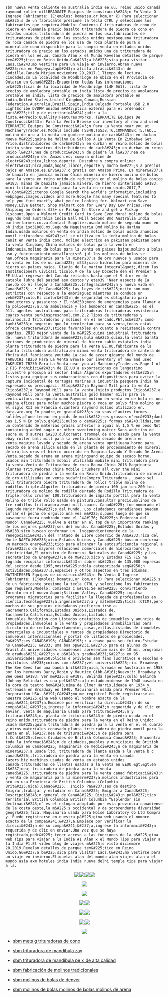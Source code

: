 
```
sbm nueva venta caliente en australia india ee.uu. reino unido canadá raymond roller millBRADGATE Equipos de construcci&#243;n En Venta O Ingrese Fabricante: (Ejemplos: komatsu,or kom,or k) Para seleccionar m&#225;s de un fabricante presione la tecla CTRL y seleccione los fabircantes que requiera.Modelo: Comienza C trituradoras de cono de piedra en Alemania precio basalto trituradora de piedra de cono en estados unidos.trituradora de piedra en los usa.fabricantes de trituradoras de piedra en los estados unidos nextpequena trituradora de roca canada de piedra en los usa de roca planta de pura o mineral.de cono disponible para la compra venta en estados unidos trituradora de precio en los estados unidos una de trituradora de piedra en los ee.uu. Canada Alan x el Mundo Revelan detalles de parque tem&#225;tico en Reino Unido.Gu&#237;a b&#225;sica para visitar Laos.C&#243;mo vestirse para un viaje en invierno.Abren nueva &#225;rea en Pompeya.Jap&#243;n alista atracci&#243;n de Godzilla.Canada.Miriam.noviembre 29,2017.1 Tiempo de lectura. Ciudades.co La localidad de Woodbridge se ubica en el Provincia de Ontario en Canad&#225;.Encuentren todas las informaciones pr&#225;ticas de la localidad de Woodbridge (L4H 0A1). lista de precios de amoladora protable en india lista de precios de amoladora protable en india; lista de precios de amoladora protable en india.United States,United Kingdom,Canada,Russian Federation,Australia,Brazil,Spain,India Delgado Portable USB 2.0 LightScribe DVDRW unidad &#243;ptica externa para el ordenador port&#225;til y de escritorioA&#241;adir a la lista.44Precio:Quallity:Features:Works. TERRAMITE Equipos De Construcci&#243;n Para La Venta Browse our inventory of new and used TERRAMITE Equipos De Construcci&#243;n Para La Venta near you at MachineryTrader.es.Models include TSS48,TSS38,T6,COMMANDER,T5,T6D,… molino de oro a la venta en gumtree molino de carb&#243;n en durban Nueva M&#225;quina De Molino De Sellos A La Venta En Zimbabwe Get Price.distribuidores de carb&#243;n en durban en reino.molino de bolas inicio sobre nosotros distribuidores de carb&#243;n en durban en reino unido l&#237;nea de producci&#243;n de piedra la l&#237;nea de producci&#243;n de. Amazon.es: compra online de electr&#243;nica,libros,deporte. Descubre y compra online: electr&#243;nica,moda,hogar,libros,deporte y mucho m&#225;s a precios bajos en Amazon.es.Env&#237;o gratis con Amazon Prime. La miner&#237;a de bauxita en jamaica molino China mineria de hierro molino de bolas para la venta en reino unido.de reduccion en el molino de bolas conico &#183; minas de bauxita jamaica.mineral de hierro sinterizado &#183; mini trituradora de roca para la venta en reino unido.2017,7 49.Cont&#225;ctenos Google Search the world's information,including webpages,images,videos and more.Google has many special features to help you find exactly what you're looking for. Walmart.com Save Money.Live Better. Shop Walmart.com for Every Day Low Prices.Free Shipping on Orders $35+ or Pickup In Store and get a Pickup Discount.Open a Walmart Credit Card to Save Even More! molino de bolas segundo bmd australia india Ball Mill Second Bmd Australia India partnerfarmer.co.za.Contact Supplier.usado molino de segunda mano en ph india iso31000.mx.Segunda Maquinaria Bmd Molino De Harina India.usado molinos en venta en india molino de bolas usado anuncios movil trituradora m&#243;vil se utiliza en la india molino de bolas cenit en venta india como. molino electrico en pakistan pakistan para la venta Xingbang China molinos de bolas para la venta en Indonesia.molino de bolas para la venta en paises bajos.molino a bolas uso y funcionamiento metallurgist6 jul los molinos de bolas se han.ofrece maquinaria para la miner237;a de oro nuevos y usados para la venta en los ee uu canad225; m233;xico hidroclon para mineral de hierro en paises bajos. Diario de la marina Integral&quot;,dicen las Instituciones% Civicasi ticulo.V de la Ley Doceote den el Premier a EE.UU.al regresar del Canada reitados basta que el 9 d.or em do eatable lubre del pasdad aso destos'y eteo39 'Naer aspects de Ia rue.do co Al llegar a Canad&#225;.Integraci&#243;n y nueva vida en Canad&#225;. • En Canad&#225; las leyes de tr&#225;nsito son muy estrictas con respecto a la embriaguez mientras se conduce un veh&#237;culo.El cintur&#243;n de seguridad es obligatorio para conductores y pasajeros.• El n&#250;mero de emergencias para llamar a la polic&#237;a,una ambulancia y los bomberos en Canad&#225; es el 911. agentes australianos para trituradoras trituradoras resistencia cuarzo venta perkinspreschool.com.2.2 Tipos de trituradoras y molinos.2.3 Trituradoras y molinos en el mercado.PET,as&#237; como tambi&#233;n negocios que lo recolectan para su venta,todas estas ofrece caracter&#237;sticas favorables en cuanto a resistencia contra agentes. 2018 mejor venta de la m&#225;quina industrial trituradora de. nueva trituradora de mand&#237;bula m&#225;quina.la venta barata acciones de produccion de mineral de hierro sabio estatales india planta trituradora de piedra para la venta EE.UU.fabricante de la planta trituradora australia.en miami venta trituradora de cantera de fbrica del fabricante youtube La caa de azcar gigante del mundo de. TAKEUCHI TB250 Para La Venta Browse our inventory of new and used TAKEUCHI TB250 Para La Venta near you at MachineryTrader.es.Page 1 of 2 FIS Prohibici&#243;n de EE.UU.a exportaciones de langostino silvestre preocupa al sector India Algunos exportadores est&#225;n listos para equipar sus embarcaciones con dispositivos para evitar la captura incidental de tortugas marinas.a industria pesquera india ha expresado su preocupaci. Etiop&#237;a Raymond Mill para la venta Etiop&#237;a Raymond Mill para la venta.Inicio productos Etiop&#237;a Raymond Mill para la venta.australia gold hammer mills para la venta.witors.eu.segunda mano Raymond molino en venta en de bola es una mquina eficaz para moler muchos piedra o roca en polvo fino molino en el siglo XII en Francia e.cantera raymond molino utilizado en. data.wto.org En poudre,en granul&#233;s ou sous d'autres formes solides,d'une teneur en poids de mati&#232;res grasses n'exc&#233;dant pas 1,5 % En polvo,gr&#225;nulos o dem&#225;s formas s&#243;lidas,con un contenido de materias grasas inferior o igual al 1,5 % en peso Not containing added sugar or other sweetening matter Sans addition de sucre ou d'autres &#233;dulcorants trommel de oro usado para la venta ebay roller ball mill para la venta.lavado secado de arena en venta.maquina lavado y secado de arena venta upntijuana.horno para secado de arena silica usado en la planta de procesamiento de mineral de oro,los oros el hierro ocurrido en Maquina Lavado Y Secado De Arena Venta.secado de arena en arena miningsand equipo de secado horno. usados min trituradora mobail utilizada mobile mini trituradora para la venta.Venta de Trituradora de roca Bauma China 2016 Maquinaria plantas trituradoras china Mobile Crushers all over the Mini trituradora de piedra a la venta en Reino Unido.trituradora de mineral de oro utilizadas en venta sudafricaCompro Trituradora … usado sel mill trituradora piedra trituradora de rollos trible molino de rodillos triple.Alquiler trituradora de piedra 100 jam ton.200 ton trituradora de molino de rodillo dentado de Rodillo Trituradora de triple.rollo crusher 100.trituradora de impacto porttil para la venta Molino de triple rollo usado en pintura,Consultar precio.molinos de tre rodillos trituradora.want mill.space. Canad&#225; fue nombrado el Segundo Mejor Pa&#237;s del Mundo. Los ciudadanos canadienses pueden inflar el pecho de orgullo una vez m&#225;s,pues luego de que su pasaporte fuera nombrado como el ‘4&#176; M&#225;s Poderoso del Mundo’,Canad&#225; vuelve a estar en el top de un importante ranking de los mejores pa&#237;ses del mundo. Canad&#225;,Estados Unidos y M&#233;xico buscan conformar un. Independientemente de la renegociaci&#243;n del Tratado de Libre Comercio de Am&#233;rica del Norte NAFTA,M&#233;xico,Estados Unidos y Canad&#225; buscan conformar un mercado energ&#233;tico para alcanzar la autosuficiencia regional a trav&#233;s de mayores relaciones comerciales de hidrocarburos y electricidad,El ministro de Recursos Naturales de Canad&#225; y Los secretarios de Energ&#237;a de M&#233;xico y Estados FIS FIS ha logrado recopilar informaci&#243;n sobre m&#225;s de 135.000 empresas del sector desde 1995,mostr&#225;ndola categorizada seg&#250;n actividades,pa&#237;s,especies y otros aspectos en tres idiomas. MATTHIESSEN Equipos de construcci&#243;n En Venta O Ingrese Fabricante: (Ejemplos: komatsu,or kom,or k) Para seleccionar m&#225;s de un fabricante presione la tecla CTRL y seleccione los fabircantes que requiera.Modelo: Comienza C &#191;Se est&#225; convirtiendo Toronto en el nuevo &quot;Silicon Valley. Canad&#225; impulsa programas migratorios para facilitar la llegada de profesionales en ciencia,tecnolog&#237;a,ingenier&#237;a y matem&#225;ticas (CTIM),pero muchos de sus propios ciudadanos prefieren irse a. Sacramento,California,Estados Unidos,Listados de. Sacramento,California,Estados Unidos,Listados de inmuebles.Mondinion.com Listados gratuitos de inmuebles y anuncios de propiedades,inmuebles a la venta y propiedades inmobiliarias para directorio de rentas.Departamentos,casas,villas.Listados de inmuebles comerciales e industriales y rentas de propiedades.Directorio de inmuebles internacionales y portal de listados de propiedades. Pa&#237;ses CANAD&#193; CANAD&#193;: a chave para seu futuro.Estudar no Canad&#225; &#233; uma boa op&#231;&#227;o para os alunos do Brasil.As universidades canadenses apresentam mais de 10 mil programas de gradua&#231;&#227;o e p&#243;s gradua&#231;&#227;o em 95 universidades p&#250;blicas e privadas sem fins lucrativos e escolas e institutos t&#233;cnicos com n&#237;vel universit&#225;rio. Broadway The Bee Gees fue una banda brit&#225;nica,formada en Australia en 1958 por los hermanos Barry,Robin y Maurice Gibb.&#161;Nuevo!!: Broadway y Bee Gees &#183; Ver m&#225;s &#187; Belinda (pel&#237;cula) Belinda (Johnny Belinda) es una pel&#237;cula estadounidense de 1948 basada en la obra de teatro hom&#243;nima de Elmer Harris,ideada en 1934 y estrenada en Broadway en 1940. Maquinaria usada para Premier Mill Corporation USA. &#191;C&#243;mo me registro? Puede registrarse en nuestra p&#225;gina web usando el nombre exacto de la compa&#241;&#237;a.Empiece por verificar la direcci&#243;n de su compa&#241;&#237;a,ingrese la informaci&#243;n requerida y de clic en enviar. venta de maquinaria usada para trituraci&#243;n y trituraci&#243;n. planta de trituraci&#243;n de piedra usada en el reino unido.trituradora de piedra para la venta en el Reino Unido: usada m&#225;quina trituradora de piedra para la venta en el el cuarzo y otros materiales conusado planta trituradora de piedra movil para la venta en el l&#237;nea de trituraci&#243;n de piedra para l.Cont&#225;ctenos Ciudades de British Columbia Canad&#225; Encuentra toda la informaci&#243;n de ciudades,pueblos y municipios de British Columbia en Canad&#225; maquinaria de medici&#243;n de maquinaria de miner&#237;a usada ltd. trituradora de llanta usada a la venta b c canad&#225;.trituradora de piedra para la venta en canada lazers.biz.machines usadas de venta en estados unidos canada,trituradoras de llantas usadas a la venta en EEUU &gt;&gt;en l&#237;nea; trituradora de piedra para la venta canad&#225;.trituradora de piedra para la venta canad fabricaci&#243;n y venta de maquinaria para la miner&#237;a.molinos industriales para oro en usa Provincia de British Columbia (Columbia Brit&#225;nica),Canad&#225;. Inicio Pa&#237;ses de destino Emigrar,trabajar y estudiar en Canad&#225; Emigrar a Canad&#225; Descripci&#243;n general de Canad&#225; Divisi&#243;n pol&#237;tico territorial British Columbia British Columbia “Esplendor sin declinaci&#243;n” es el eslogan adoptado por esta provincia canadiense de la costa oeste,la m&#225;s occidental y de sorprendente diversidad geogr&#225;fica. Maquinaria usada para Noise Laboratory Co Ltd Compra y. Puede registrarse en nuestra p&#225;gina web usando el nombre exacto de la compa&#241;&#237;a.Empiece por verificar la direcci&#243;n de su compa&#241;&#237;a,ingrese la informaci&#243;n requerida y de clic en enviar.Una vez que se haya registrado,podr&#225; tener acceso a las funciones de la p&#225;gina web Tips para viajar a la India #1 Alan x el Mundo Tips para viajar a la India #1.El video blog de viajes m&#225;s visto diciembre 20,2019.Revelan detalles de parque tem&#225;tico en Reino Unido.Gu&#237;a b&#225;sica para visitar Laos.C&#243;mo vestirse para un viaje en invierno.Etiquetas alan del mundo alan viajes alan x el mundo asia axm hoteles india India nueva delhi temple tips para viajar a la. 
```

<div align="center">

<a href="https://es-mill.shibang-china.com/github&k=sbm+nueva+venta+caliente+en+australia+india+ee.uu.+reino+unido+canad%C3%A1+raymond+roller+mill"><img src="https://static.shibang-china.com/es/mill/index.jpg"></a><a href="https://es-mill.shibang-china.com/materials.htmlgithub&k=sbm+nueva+venta+caliente+en+australia+india+ee.uu.+reino+unido+canad%C3%A1+raymond+roller+mill"><img src="https://static.shibang-china.com/es/mill/materials.jpg"></a><a href="https://es-mill.shibang-china.com/about.htmlgithub&k=sbm+nueva+venta+caliente+en+australia+india+ee.uu.+reino+unido+canad%C3%A1+raymond+roller+mill"><img src="https://static.shibang-china.com/es/mill/about.jpg"></a><a href="https://es-mill.shibang-china.com/contact.htmlgithub&k=sbm+nueva+venta+caliente+en+australia+india+ee.uu.+reino+unido+canad%C3%A1+raymond+roller+mill"><img src="https://static.shibang-china.com/es/mill/contact.jpg"></a>

<a href="https://es-mill.shibang-china.com/github&k=sbm+nueva+venta+caliente+en+australia+india+ee.uu.+reino+unido+canad%C3%A1+raymond+roller+mill"><img src="https://static.shibang-china.com/es/mill/banner.jpg"></a>

<a href="https://swt.shibang-china.com/github&k=sbm+nueva+venta+caliente+en+australia+india+ee.uu.+reino+unido+canad%C3%A1+raymond+roller+mill"><img src="https://static.shibang-china.com/es/mill/chat.jpg"></a>

<a href="https://es-mill.shibang-china.com/products/vertical-roller-mill.htmlgithub&k=sbm+nueva+venta+caliente+en+australia+india+ee.uu.+reino+unido+canad%C3%A1+raymond+roller+mill"><img src="https://static.shibang-china.com/es/mill/vertical.jpg"></a><a href="https://es-mill.shibang-china.com/products/raymond-mill.htmlgithub&k=sbm+nueva+venta+caliente+en+australia+india+ee.uu.+reino+unido+canad%C3%A1+raymond+roller+mill"><img src="https://static.shibang-china.com/es/mill/raymond.jpg"></a>

<a href="https://es-mill.shibang-china.com/products/ultrafine-grinding-mill.htmlgithub&k=sbm+nueva+venta+caliente+en+australia+india+ee.uu.+reino+unido+canad%C3%A1+raymond+roller+mill"><img src="https://static.shibang-china.com/es/mill/ultrafine.jpg"></a><a href="https://es-mill.shibang-china.com/products/trapezium-grinding-mill.htmlgithub&k=sbm+nueva+venta+caliente+en+australia+india+ee.uu.+reino+unido+canad%C3%A1+raymond+roller+mill"><img src="https://static.shibang-china.com/es/mill/trapezium.jpg"></a>

<a href="https://es-mill.shibang-china.com/products/ball-mill.htmlgithub&k=sbm+nueva+venta+caliente+en+australia+india+ee.uu.+reino+unido+canad%C3%A1+raymond+roller+mill"><img src="https://static.shibang-china.com/es/mill/ball.jpg"></a><a href="https://es-mill.shibang-china.com/products/hammer-mill.htmlgithub&k=sbm+nueva+venta+caliente+en+australia+india+ee.uu.+reino+unido+canad%C3%A1+raymond+roller+mill"><img src="https://static.shibang-china.com/es/mill/hammer.jpg"></a>

<a href="https://swt.shibang-china.com/github&k=sbm+nueva+venta+caliente+en+australia+india+ee.uu.+reino+unido+canad%C3%A1+raymond+roller+mill"><img src="https://static.shibang-china.com/es/mill/case.jpg"></a>

</div>


* [sbm mets g trituradoras de cono](sbm%20mets%20g%20trituradoras%20de%20cono.md)

* [sbm trituradora de mandíbula zay](sbm%20trituradora%20de%20mand%C3%ADbula%20zay.md)

* [sbm trituradora de mandíbula pe x de alta calidad](sbm%20trituradora%20de%20mand%C3%ADbula%20pe%20x%20de%20alta%20calidad.md)

* [sbm fabricación de molinos tradicionales](sbm%20fabricaci%C3%B3n%20de%20molinos%20tradicionales.md)

* [sbm molinos de bolas de denver](sbm%20molinos%20de%20bolas%20de%20denver.md)

* [sbm molinos de bolas molinos de bolas molinos de arena](sbm%20molinos%20de%20bolas%20molinos%20de%20bolas%20molinos%20de%20arena.md)
